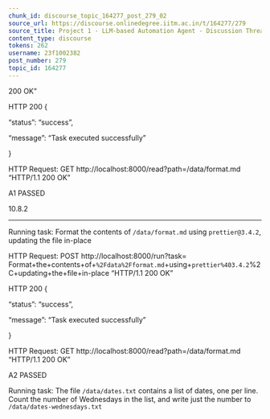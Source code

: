 ```yaml
---
chunk_id: discourse_topic_164277_post_279_02
source_url: https://discourse.onlinedegree.iitm.ac.in/t/164277/279
source_title: Project 1 - LLM-based Automation Agent - Discussion Thread [TDS Jan 2025]
content_type: discourse
tokens: 262
username: 23f1002382
post_number: 279
topic_id: 164277
---
```


200 OK”

HTTP 200 {

“status”: “success”,

“message”: “Task executed successfully”

}

HTTP Request: GET http://localhost:8000/read?path=/data/format.md “HTTP/1.1 200 OK”

A1 PASSED

10.8.2

---

Running task: Format the contents of `/data/format.md` using `prettier@3.4.2`, updating the file in-place

HTTP Request: POST http://localhost:8000/run?task=
Format+the+contents+of+`%2Fdata%2Fformat.md`+using+`prettier%403.4.2`%2C+updating+the+file+in-place
 “HTTP/1.1 200 OK”

HTTP 200 {

“status”: “success”,

“message”: “Task executed successfully”

}

HTTP Request: GET http://localhost:8000/read?path=/data/format.md “HTTP/1.1 200 OK”

A2 PASSED

Running task: The file `/data/dates.txt` contains a list of dates, one per line. Count the number of Wednesdays in the list, and write just the number to `/data/dates-wednesdays.txt`
